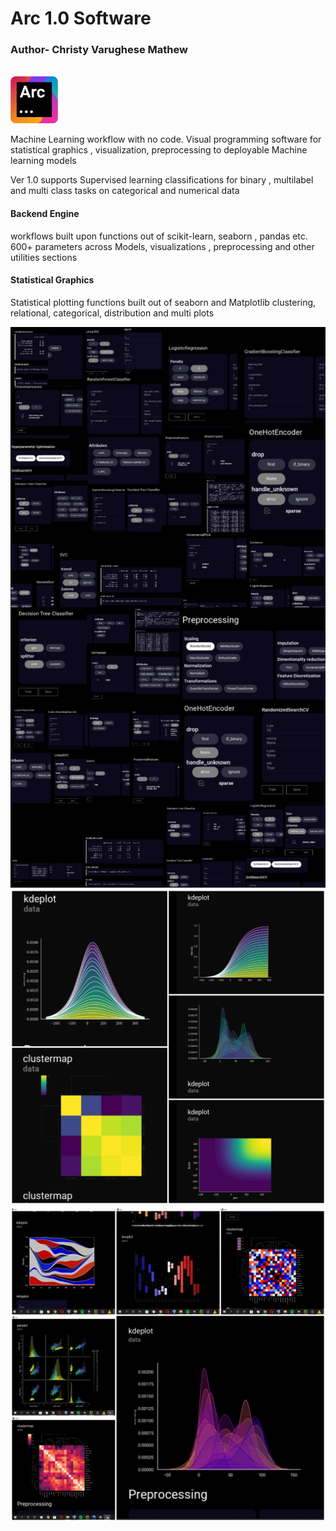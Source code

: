 # Arc 1.0 Software 

### Author- Christy Varughese Mathew 

<br>
<img height=75 src="https://github.com/Ctrl408/Arc-1.0/blob/5472dd2fd0ff925f515421827e8306ca19c928f0/Arc%20logo%20PNG-01%20(2)%20(1).png">

Machine Learning workflow with no code.
Visual programming software for statistical graphics , visualization, preprocessing to deployable Machine learning
models

Ver 1.0 supports Supervised learning classifications for
binary , multilabel and multi class tasks on categorical and
numerical data

#### Backend Engine 
workflows built upon functions out of scikit-learn,
seaborn , pandas etc. 600+ parameters across Models,
visualizations , preprocessing and other utilities sections

#### Statistical Graphics 

Statistical plotting
functions built out of
seaborn and Matplotlib
clustering, relational, categorical, distribution and
multi plots


<img src="https://github.com/Ctrl408/Arc-1.0/blob/7e97656d57ec7a64e48406f7adddf45d224e5482/20230110_213629.jpg">
<img src="https://github.com/Ctrl408/Arc-1.0/blob/29330781bdf80c16c3227eaa3dcfca3f6f0a6e8b/20211229_214735.jpg">
<img src="https://github.com/Ctrl408/Arc-1.0/blob/22ca50969d81940cf15a6c0e53eaf94dac6bac04/20220203_192956.jpg">
